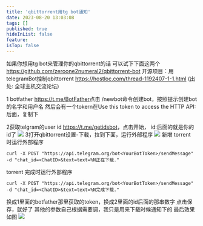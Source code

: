 ```yaml
---
title: 'qbittorrent用tg bot通知'
date: 2023-08-20 13:03:08
tags: []
published: true
hideInList: false
feature: 
isTop: false
---
```

如果你想用tg bot来管理你的qbittorrent的话
可以试下下面这两个
<https://github.com/zeroone2numeral2/qbittorrent-bot>
开源项目：用telegramBot控制qbittorrent
<https://hostloc.com/thread-1192407-1-1.html>
(出处: 全球主机交流论坛)


1
 botfather  <https://t.me/BotFather>点击 
/newbot命令创建bot，按照提示创建bot的名字和用户名
然后会有一个tokern在Use this token to access the HTTP API:后面，复制下

2获取telgram的user id
<https://t.me/getidsbot>，点击开始，
id:后面的就是你的id了
![](https://s3.qklg.net/img/202310241303492.png)
3打开qbittorrent设置-下载，拉到下面，运行外部程序
![](https://s3.qklg.net/img/202310241303465.png)
新增 torrent 时运行外部程序
```
curl -X POST "https://api.telegram.org/bot<YourBotToken>/sendMessage" -d "chat_id=<ChatID>&text=text=%N正在下载."
````
torrent 完成时运行外部程序
```
curl -X POST "https://api.telegram.org/bot<YourBotToken>/sendMessage" -d "chat_id=<ChatID>&text=text=%N完成下载."
```
<YourBotToken>换成1里面的botfather那里获取的token，<ChatID>换成2里面的id后面的那串数字
点击保存，就好了
其他的参数自己根据需要调，我只是用来下载时候通知下的
最后效果如图
![](https://s3.qklg.net/img/202310241303088.png)

